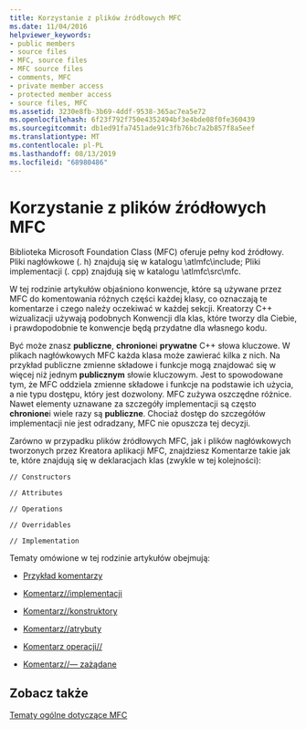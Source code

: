 ```yaml
---
title: Korzystanie z plików źródłowych MFC
ms.date: 11/04/2016
helpviewer_keywords:
- public members
- source files
- MFC, source files
- MFC source files
- comments, MFC
- private member access
- protected member access
- source files, MFC
ms.assetid: 3230e8fb-3b69-4ddf-9538-365ac7ea5e72
ms.openlocfilehash: 6f23f792f750e4352494bf3e4bde08f0fe360439
ms.sourcegitcommit: db1ed91fa7451ade91c3fb76bc7a2b857f8a5eef
ms.translationtype: MT
ms.contentlocale: pl-PL
ms.lasthandoff: 08/13/2019
ms.locfileid: "68980486"
---
```

# <a name="using-the-mfc-source-files"></a>Korzystanie z plików źródłowych MFC

Biblioteka Microsoft Foundation Class (MFC) oferuje pełny kod źródłowy. Pliki nagłówkowe (. h) znajdują się w katalogu \atlmfc\include; Pliki implementacji (. cpp) znajdują się w katalogu \atlmfc\src\mfc.

W tej rodzinie artykułów objaśniono konwencje, które są używane przez MFC do komentowania różnych części każdej klasy, co oznaczają te komentarze i czego należy oczekiwać w każdej sekcji. Kreatorzy C++ wizualizacji używają podobnych Konwencji dla klas, które tworzy dla Ciebie, i prawdopodobnie te konwencje będą przydatne dla własnego kodu.

Być może znasz **publiczne**, **chronione**i **prywatne** C++ słowa kluczowe. W plikach nagłówkowych MFC każda klasa może zawierać kilka z nich. Na przykład publiczne zmienne składowe i funkcje mogą znajdować się w więcej niż jednym **publicznym** słowie kluczowym. Jest to spowodowane tym, że MFC oddziela zmienne składowe i funkcje na podstawie ich użycia, a nie typu dostępu, który jest dozwolony. MFC zużywa oszczędne różnice. Nawet elementy uznawane za szczegóły implementacji są często **chronione**i wiele razy są **publiczne**. Chociaż dostęp do szczegółów implementacji nie jest odradzany, MFC nie opuszcza tej decyzji.

Zarówno w przypadku plików źródłowych MFC, jak i plików nagłówkowych tworzonych przez Kreatora aplikacji MFC, znajdziesz Komentarze takie jak te, które znajdują się w deklaracjach klas (zwykle w tej kolejności):

`// Constructors`

`// Attributes`

`// Operations`

`// Overridables`

`// Implementation`

Tematy omówione w tej rodzinie artykułów obejmują:

- [Przykład komentarzy](../mfc/an-example-of-the-comments.md)

- [Komentarz//implementacji](../mfc/decrement-implementation-comment.md)

- [Komentarz//konstruktory](../mfc/decrement-constructors-comment.md)

- [Komentarz//atrybuty](../mfc/decrement-attributes-comment.md)

- [Komentarz operacji//](../mfc/decrement-operations-comment.md)

- [Komentarz//— zażądane](../mfc/decrement-overridables-comment.md)

## <a name="see-also"></a>Zobacz także

[Tematy ogólne dotyczące MFC](../mfc/general-mfc-topics.md)
